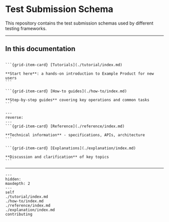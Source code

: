 # Test Submission Schema

This repository contains the test submission schemas used by different testing frameworks.

______________________________________________________________________

## In this documentation

````{grid} 1 1 2 2

```{grid-item-card} [Tutorials](./tutorial/index.md)

**Start here**: a hands-on introduction to Example Product for new users
```

```{grid-item-card} [How-to guides](./how-to/index.md)

**Step-by-step guides** covering key operations and common tasks
```

````

````{grid} 1 1 2 2
---
reverse:
---
```{grid-item-card} [Reference](./reference/index.md)

**Technical information** - specifications, APIs, architecture
```

```{grid-item-card} [Explanations](./explanation/index.md)

**Discussion and clarification** of key topics
```

````

______________________________________________________________________

```{toctree}
---
hidden:
maxdepth: 2
---
self
./tutorial/index.md
./how-to/index.md
./reference/index.md
./explanation/index.md
contributing
```

